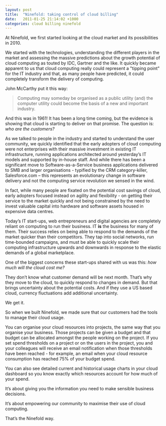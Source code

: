 ```yaml
---
layout: post
title:  "Ninefold: taking control of cloud billing"
date:   2011-01-25 21:14:02 +1000
categories: cloud billing ninefold
---
```

At Ninefold, we first started looking at the cloud market and its
possibilities in 2010.

We started with the technologies, understanding the
different players in the market and assessing the massive predictions
about the growth potential of cloud computing as touted by IDC, Gartner
and the like. It quickly became apparent to us that cloud computing
really could represent a "tipping point" for the IT industry and that,
as many people have predicted, it could completely transform the
delivery of computing.

John McCarthy put it this way:

> Computing may someday be organised as a public utility (and) the computer utility could become the basis of a new and important industry.

And this was in 1961! It has been a long time coming, but the evidence is showing
that cloud is starting to deliver on that promise. The question is: *who are the
customers?*

As we talked to people in the industry and started to
understand the user community, we quickly identified that the early
adopters of cloud computing were not enterprises with their massive
investment in existing IT infrastructure, running applications
architected around yesterday’s IT models and supported by in-house
staff. And while there has been a significant move to
Software-as-a-Service business applications delivered to SMB and larger
organisations - typified by the CRM category-killer, Salesforce.com –
this represents an evolutionary change in software delivery and not the
computing service revolution we sensed in the wind.

In fact, while many
people are fixated on the potential cost savings of cloud, early
adopters focused instead on agility and flexibility - on getting their
service to the market quickly and not being constrained by the need to
invest valuable capital into hardware and software assets housed in
expensive data centres.

Today’s IT start-ups, web entrepreneurs and
digital agencies are completely reliant on computing to run their
business. IT **is** the business for many of them. Their success relies on
being able to respond to the demands of the market quicker than their
competitors. They tap into social networks, run time-bounded campaigns,
and must be able to quickly scale their computing infrastructure upwards
and downwards in response to the elastic demands of a global
marketplace.

One of the biggest concerns these start-ups shared with us
was this: *how much will the cloud cost me?*

They don’t know what customer
demand will be next month. That’s why they move to the cloud, to
quickly respond to changes in demand. But that brings uncertainty about
the potential costs. And if they use a US based cloud, currency
fluctuations add additional uncertainty.

We get it.

So when we built
Ninefold, we made sure that our customers had the tools to manage their
cloud usage.

You can organise your cloud resources into projects, the
same way that you organise your business. Those projects can be given a
budget and that budget can be allocated amongst the people working on
the project. If you set spend thresholds on a project or on the users in
the project, you and your colleagues will receive an email notification
when those thresholds have been reached - for example, an email when
your cloud resource consumption has reached 75% of your budget spend.

You can also see detailed current and historical usage charts in your
cloud dashboard so you know exactly which resources account for how much
of your spend.

It’s about giving you the information you need to make
sensible business decisions.

It’s about empowering our community to
maximise their use of cloud computing.

That’s the Ninefold way.
